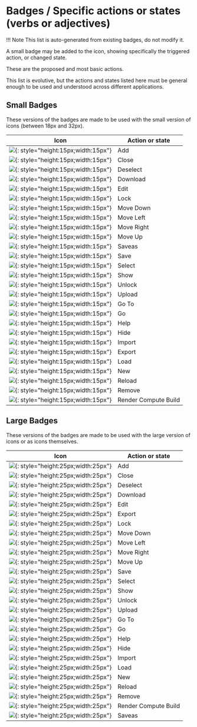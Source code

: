 # Badges / Specific actions or states (verbs or adjectives)

!!! Note
    This list is auto-generated from existing badges, do not modify it.

A small badge may be added to the icon, showing specifically the triggered action, or changed state.

These are the proposed and most basic actions.

This list is evolutive, but the actions and states listed here must be general enough to be used and understood across different applications.
## Small Badges

These versions of the badges are made to be used with the small version of icons (between 18px and 32px).

| Icon | Action or state |
|---|---|
| ![](icons/1_Badges/add_sd.svg){: style="height:15px;width:15px"} | Add | 
| ![](icons/1_Badges/close_sd.svg){: style="height:15px;width:15px"} | Close | 
| ![](icons/1_Badges/deselect_sd.svg){: style="height:15px;width:15px"} | Deselect | 
| ![](icons/1_Badges/download_sd.svg){: style="height:15px;width:15px"} | Download | 
| ![](icons/1_Badges/edit_sd.svg){: style="height:15px;width:15px"} | Edit | 
| ![](icons/1_Badges/lock_sd.svg){: style="height:15px;width:15px"} | Lock | 
| ![](icons/1_Badges/move-down_sd.svg){: style="height:15px;width:15px"} | Move Down | 
| ![](icons/1_Badges/move-left_sd.svg){: style="height:15px;width:15px"} | Move Left | 
| ![](icons/1_Badges/move-right_sd.svg){: style="height:15px;width:15px"} | Move Right | 
| ![](icons/1_Badges/move-up_sd.svg){: style="height:15px;width:15px"} | Move Up | 
| ![](icons/1_Badges/saveas_sd.svg){: style="height:15px;width:15px"} | Saveas | 
| ![](icons/1_Badges/save_sd.svg){: style="height:15px;width:15px"} | Save | 
| ![](icons/1_Badges/select_sd.svg){: style="height:15px;width:15px"} | Select | 
| ![](icons/1_Badges/show_sd.svg){: style="height:15px;width:15px"} | Show | 
| ![](icons/1_Badges/unlock_sd.svg){: style="height:15px;width:15px"} | Unlock | 
| ![](icons/1_Badges/upload_sd.svg){: style="height:15px;width:15px"} | Upload | 
| ![](icons/1_Badges/go-to_sd.svg){: style="height:15px;width:15px"} | Go To | 
| ![](icons/1_Badges/go_sd.svg){: style="height:15px;width:15px"} | Go | 
| ![](icons/1_Badges/help_sd.svg){: style="height:15px;width:15px"} | Help | 
| ![](icons/1_Badges/hide_sd.svg){: style="height:15px;width:15px"} | Hide | 
| ![](icons/1_Badges/import_sd.svg){: style="height:15px;width:15px"} | Import | 
| ![](icons/1_Badges/export_sd.svg){: style="height:15px;width:15px"} | Export | 
| ![](icons/1_Badges/load_sd.svg){: style="height:15px;width:15px"} | Load | 
| ![](icons/1_Badges/new_sd.svg){: style="height:15px;width:15px"} | New | 
| ![](icons/1_Badges/reload_sd.svg){: style="height:15px;width:15px"} | Reload | 
| ![](icons/1_Badges/remove_sd.svg){: style="height:15px;width:15px"} | Remove | 
| ![](icons/1_Badges/render-compute-build_sd.svg){: style="height:15px;width:15px"} | Render Compute Build | 

## Large Badges

These versions of the badges are made to be used with the large version of icons or as icons themselves.

| Icon | Action or state |
|---|---|
| ![](icons/1_Badges/add_bd.svg){: style="height:25px;width:25px"} | Add | 
| ![](icons/1_Badges/close_bd.svg){: style="height:25px;width:25px"} | Close | 
| ![](icons/1_Badges/deselect_bd.svg){: style="height:25px;width:25px"} | Deselect | 
| ![](icons/1_Badges/download_bd.svg){: style="height:25px;width:25px"} | Download | 
| ![](icons/1_Badges/edit_bd.svg){: style="height:25px;width:25px"} | Edit | 
| ![](icons/1_Badges/export_bd.svg){: style="height:25px;width:25px"} | Export | 
| ![](icons/1_Badges/lock_bd.svg){: style="height:25px;width:25px"} | Lock | 
| ![](icons/1_Badges/move-down_bd.svg){: style="height:25px;width:25px"} | Move Down | 
| ![](icons/1_Badges/move-left_bd.svg){: style="height:25px;width:25px"} | Move Left | 
| ![](icons/1_Badges/move-right_bd.svg){: style="height:25px;width:25px"} | Move Right | 
| ![](icons/1_Badges/move-up_bd.svg){: style="height:25px;width:25px"} | Move Up | 
| ![](icons/1_Badges/save_bd.svg){: style="height:25px;width:25px"} | Save | 
| ![](icons/1_Badges/select_bd.svg){: style="height:25px;width:25px"} | Select | 
| ![](icons/1_Badges/show_bd.svg){: style="height:25px;width:25px"} | Show | 
| ![](icons/1_Badges/unlock_bd.svg){: style="height:25px;width:25px"} | Unlock | 
| ![](icons/1_Badges/upload_bd.svg){: style="height:25px;width:25px"} | Upload | 
| ![](icons/1_Badges/go-to_bd.svg){: style="height:25px;width:25px"} | Go To | 
| ![](icons/1_Badges/go_bd.svg){: style="height:25px;width:25px"} | Go | 
| ![](icons/1_Badges/help_bd.svg){: style="height:25px;width:25px"} | Help | 
| ![](icons/1_Badges/hide_bd.svg){: style="height:25px;width:25px"} | Hide | 
| ![](icons/1_Badges/import_bd.svg){: style="height:25px;width:25px"} | Import | 
| ![](icons/1_Badges/load_bd.svg){: style="height:25px;width:25px"} | Load | 
| ![](icons/1_Badges/new_bd.svg){: style="height:25px;width:25px"} | New | 
| ![](icons/1_Badges/reload_bd.svg){: style="height:25px;width:25px"} | Reload | 
| ![](icons/1_Badges/remove_bd.svg){: style="height:25px;width:25px"} | Remove | 
| ![](icons/1_Badges/render-compute-build_bd.svg){: style="height:25px;width:25px"} | Render Compute Build | 
| ![](icons/1_Badges/saveas_bd.svg){: style="height:25px;width:25px"} | Saveas | 